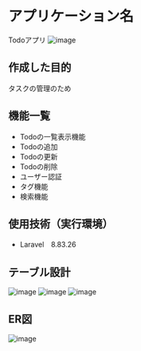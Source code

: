 # アプリケーション名
Todoアプリ
![image](https://user-images.githubusercontent.com/68457238/210950273-fb23b599-7c8a-490f-98ef-f05b0f67c573.png)


## 作成した目的
タスクの管理のため

## 機能一覧
- Todoの一覧表示機能
- Todoの追加
- Todoの更新
- Todoの削除
- ユーザー認証
- タグ機能
- 検索機能

## 使用技術（実行環境）
- Laravel　8.83.26

## テーブル設計
![image](https://user-images.githubusercontent.com/68457238/210950671-4e839976-2f4d-468d-97c3-2a131d57a0d9.png)
![image](https://user-images.githubusercontent.com/68457238/210950788-15a138be-d52e-4d7a-8b7f-2c3833afe7e3.png)
![image](https://user-images.githubusercontent.com/68457238/210950902-2c3e8459-5014-44f7-9a4f-817a417eb522.png)


## ER図
![image](https://user-images.githubusercontent.com/68457238/210951282-9b8e8139-9b99-44f2-8d11-9387676aad0a.png)
